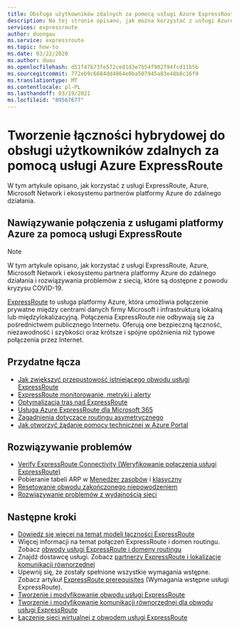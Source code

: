 ```yaml
---
title: Obsługa użytkowników zdalnych za pomocą usługi Azure ExpressRoute
description: Na tej stronie opisano, jak można korzystać z usługi Azure ExpressRoute, aby umożliwić pracę zdalną z powodu COVID-19 Pandemic.
services: expressroute
author: duongau
ms.service: expressroute
ms.topic: how-to
ms.date: 03/22/2020
ms.author: duau
ms.openlocfilehash: d51f47b73fe572ce81d3e7b54f902f94fcd11b5b
ms.sourcegitcommit: 772eb9c6684dd4864e0ba507945a83e48b8c16f0
ms.translationtype: MT
ms.contentlocale: pl-PL
ms.lasthandoff: 03/19/2021
ms.locfileid: "89567677"
---
```

# <a name="using-azure-expressroute-to-create-hybrid-connectivity-to-support-remote-users"></a>Tworzenie łączności hybrydowej do obsługi użytkowników zdalnych za pomocą usługi Azure ExpressRoute

W tym artykule opisano, jak korzystać z usługi ExpressRoute, Azure, Microsoft Network i ekosystemu partnerów platformy Azure do zdalnego działania.

## <a name="connecting-to-azure-services-with-expressroute"></a>Nawiązywanie połączenia z usługami platformy Azure za pomocą usługi ExpressRoute

>[!NOTE]
>W tym artykule opisano, jak korzystać z usługi ExpressRoute, Azure, Microsoft Network i ekosystemu partnera platformy Azure do zdalnego działania i rozwiązywania problemów z siecią, które są dostępne z powodu kryzysu COVID-19.
>

[ExpressRoute](expressroute-introduction.md) to usługa platformy Azure, która umożliwia połączenie prywatne między centrami danych firmy Microsoft i infrastrukturą lokalną lub międzylokalizacyjną. Połączenia ExpressRoute nie odbywają się za pośrednictwem publicznego Internetu. Oferują one bezpieczną łączność, niezawodność i szybkości oraz krótsze i spójne opóźnienia niż typowe połączenia przez Internet.

## <a name="useful-links"></a>Przydatne łącza

* [Jak zwiększyć przepustowość istniejącego obwodu usługi ExpressRoute](expressroute-howto-circuit-portal-resource-manager.md#modify)
* [ExpressRoute monitorowanie, metryki i alerty](expressroute-monitoring-metrics-alerts.md#expressroute-gateway-connections-in-bitsseconds)
* [Optymalizacja tras nad ExpressRoute](expressroute-optimize-routing.md)
* [Usługa Azure ExpressRoute dla Microsoft 365](/microsoft-365/enterprise/azure-expressroute)
* [Zagadnienia dotyczące routingu asymetrycznego](expressroute-asymmetric-routing.md)
* [Jak otworzyć żądanie pomocy technicznej w Azure Portal](https://portal.azure.com/#blade/Microsoft_Azure_Support/HelpAndSupportBlade/overview)

## <a name="troubleshoot"></a>Rozwiązywanie problemów

* [Verify ExpressRoute Connectivity (Weryfikowanie połączenia usługi ExpressRoute)](expressroute-troubleshooting-expressroute-overview.md)
* Pobieranie tabeli ARP w [Menedżer zasobów](expressroute-troubleshooting-arp-resource-manager.md) i [klasyczny](expressroute-troubleshooting-arp-classic.md)
* [Resetowanie obwodu zakończonego niepowodzeniem](reset-circuit.md)
* [Rozwiązywanie problemów z wydajnością sieci](expressroute-troubleshooting-network-performance.md)

## <a name="next-steps"></a>Następne kroki

* [Dowiedz się więcej na temat modeli łączności ExpressRoute](expressroute-connectivity-models.md)
* Więcej informacji na temat połączeń ExpressRoute i domen routingu. Zobacz [obwody usługi ExpressRoute i domeny routingu](expressroute-circuit-peerings.md)
* Znajdź dostawcę usługi. Zobacz [partnerzy ExpressRoute i lokalizacje komunikacji równorzędnej](expressroute-locations.md)
* Upewnij się, że zostały spełnione wszystkie wymagania wstępne. Zobacz artykuł [ExpressRoute prerequisites](expressroute-prerequisites.md) (Wymagania wstępne usługi ExpressRoute).
* [Tworzenie i modyfikowanie obwodu usługi ExpressRoute](expressroute-howto-circuit-portal-resource-manager.md)
* [Tworzenie i modyfikowanie komunikacji równorzędnej dla obwodu usługi ExpressRoute](expressroute-howto-routing-portal-resource-manager.md)
* [Łączenie sieci wirtualnej z obwodem usługi ExpressRoute](expressroute-howto-linkvnet-portal-resource-manager.md)
